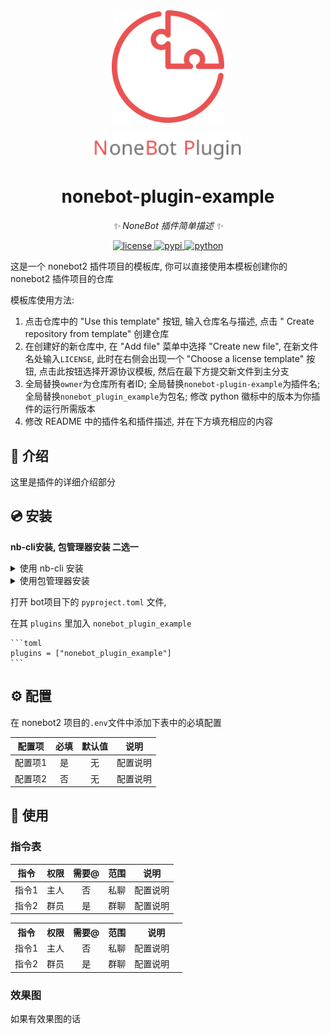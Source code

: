 <div align="center">
  <a href="https://v2.nonebot.dev/store"><img src="https://raw.githubusercontent.com/tkgs0/nbpt/resources/nbp_logo.png" width="180" height="180" alt="NoneBotPluginLogo"></a>
  <br>
  <p><img src="https://raw.githubusercontent.com/tkgs0/nbpt/resources/NoneBotPlugin.svg" width="240" alt="NoneBotPluginText"></p>
</div>

<div align="center">

# nonebot-plugin-example

_✨ NoneBot 插件简单描述 ✨_


<a href="./LICENSE">
    <img src="https://img.shields.io/github/license/owner/nonebot-plugin-example.svg" alt="license">
</a>
<a href="https://pypi.python.org/pypi/nonebot-plugin-example">
    <img src="https://img.shields.io/pypi/v/nonebot-plugin-example.svg" alt="pypi">
</a>
<a href="https://www.python.org">
    <img src="https://img.shields.io/badge/python-3.8+-blue.svg" alt="python">
</a>

</div>

这是一个 nonebot2 插件项目的模板库, 你可以直接使用本模板创建你的 nonebot2 插件项目的仓库

模板库使用方法:
1. 点击仓库中的 "Use this template" 按钮, 输入仓库名与描述, 点击 "  Create repository from template" 创建仓库
2. 在创建好的新仓库中, 在 "Add file" 菜单中选择 "Create new file", 在新文件名处输入`LICENSE`, 此时在右侧会出现一个 "Choose a license template" 按钮, 点击此按钮选择开源协议模板, 然后在最下方提交新文件到主分支
3. 全局替换`owner`为仓库所有者ID; 全局替换`nonebot-plugin-example`为插件名; 全局替换`nonebot_plugin_example`为包名; 修改 python 徽标中的版本为你插件的运行所需版本
4. 修改 README 中的插件名和插件描述, 并在下方填充相应的内容

## 📖 介绍

这里是插件的详细介绍部分

## 💿 安装

**nb-cli安装, 包管理器安装  二选一**

<details>
<summary>使用 nb-cli 安装</summary>

在 nonebot2 项目的根目录下打开命令行, 输入以下指令即可安装

    ```sh
    nb plugin install nonebot-plugin-example
    ```

</details>

<details>
<summary>使用包管理器安装</summary>

在 nonebot2 项目的插件目录下, 打开命令行,

**根据你使用的包管理器, 输入相应的安装命令**

<details>
<summary>pip</summary>

    ```sh
    pip install nonebot-plugin-example
    ```

</details>
<details>
<summary>pdm</summary>

    ```sh
    pdm add nonebot-plugin-example
    ```

</details>
<details>
<summary>poetry</summary>

    ```sh
    poetry add nonebot-plugin-example
    ```

</details>
<details>
<summary>conda</summary>

    ```sh
    conda install nonebot-plugin-example
    ```

</details>
</details>

打开 bot项目下的 `pyproject.toml` 文件,

在其 `plugins` 里加入 `nonebot_plugin_example`

    ```toml
    plugins = ["nonebot_plugin_example"]
    ```

</details>

## ⚙️ 配置

在 nonebot2 项目的`.env`文件中添加下表中的必填配置

| 配置项 | 必填 | 默认值 | 说明 |
|:-----:|:----:|:----:|:----:|
| 配置项1 | 是 | 无 | 配置说明 |
| 配置项2 | 否 | 无 | 配置说明 |

## 🎉 使用

### 指令表

| 指令 | 权限 | 需要@ | 范围 | 说明 |
|:-----:|:----:|:----:|:----:|:----:|
| 指令1 | 主人 | 否 | 私聊 |配置说明 |
| 指令2 | 群员 | 是 | 群聊 |配置说明 |

<table> 
  <tr align="center">
    <th> 指令 </th>
    <th> 权限 </th>
    <th> 需要@ </th>
    <th> 范围 </th>
    <th colspan="2"> 说明 </th>
  </tr>
  <tr align="center">
    <td> 指令1 </td>
    <td> 主人 </td>
    <td> 否 </td>
    <td> 私聊 </td>
    <td> 配置说明 </td>
    <td rowspan="2"> </td>
  </tr>
  <tr align="center">
    <td> 指令2 </td>
    <td> 群员 </td>
    <td> 是 </td>
    <td> 群聊 </td>
    <td> 配置说明 </td>
  </tr>
</table>

### 效果图
如果有效果图的话
